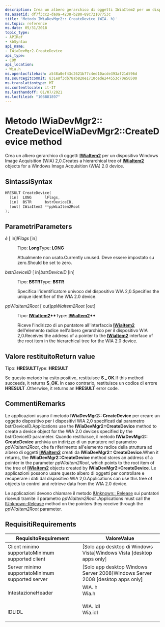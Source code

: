```yaml
---
description: Crea un albero gerarchico di oggetti IWiaItem2 per un dispositivo Windows Image Acquisition (WIA) 2,0.
ms.assetid: df7f3cc2-da0a-4238-b280-89c72107753c
title: 'Metodo IWiaDevMgr2:: CreateDevice (WIA. h)'
ms.topic: reference
ms.date: 05/31/2018
topic_type:
- APIRef
- kbSyntax
api_name:
- IWiaDevMgr2.CreateDevice
api_type:
- COM
api_location:
- Wia.h
ms.openlocfilehash: a548a0ef43c2621b77c4ed10acde393af21d596d
ms.sourcegitcommit: 831e8f3db78ab820e1710cede244553c70e50500
ms.translationtype: MT
ms.contentlocale: it-IT
ms.lasthandoff: 01/07/2021
ms.locfileid: "103881897"
---
```

# <a name="iwiadevmgr2createdevice-method"></a><span data-ttu-id="0715a-103">Metodo IWiaDevMgr2:: CreateDevice</span><span class="sxs-lookup"><span data-stu-id="0715a-103">IWiaDevMgr2::CreateDevice method</span></span>

<span data-ttu-id="0715a-104">Crea un albero gerarchico di oggetti [**IWiaItem2**](-wia-iwiaitem2.md) per un dispositivo Windows Image Acquisition (WIA) 2,0.</span><span class="sxs-lookup"><span data-stu-id="0715a-104">Creates a hierarchical tree of [**IWiaItem2**](-wia-iwiaitem2.md) objects for a Windows Image Acquisition (WIA) 2.0 device.</span></span>

## <a name="syntax"></a><span data-ttu-id="0715a-105">Sintassi</span><span class="sxs-lookup"><span data-stu-id="0715a-105">Syntax</span></span>


```C++
HRESULT CreateDevice(
  [in]  LONG      lFlags,
  [in]  BSTR      bstrDeviceID,
  [out] IWiaItem2 **ppWiaItem2Root
);
```



## <a name="parameters"></a><span data-ttu-id="0715a-106">Parametri</span><span class="sxs-lookup"><span data-stu-id="0715a-106">Parameters</span></span>

<dl> <dt>

<span data-ttu-id="0715a-107">*è* \[ in\]</span><span class="sxs-lookup"><span data-stu-id="0715a-107">*lFlags* \[in\]</span></span>
</dt> <dd>

<span data-ttu-id="0715a-108">Tipo: **Long**</span><span class="sxs-lookup"><span data-stu-id="0715a-108">Type: **LONG**</span></span>

<span data-ttu-id="0715a-109">Attualmente non usato.</span><span class="sxs-lookup"><span data-stu-id="0715a-109">Currently unused.</span></span> <span data-ttu-id="0715a-110">Deve essere impostato su zero.</span><span class="sxs-lookup"><span data-stu-id="0715a-110">Should be set to zero.</span></span>

</dd> <dt>

<span data-ttu-id="0715a-111">*bstrDeviceID* \[ in\]</span><span class="sxs-lookup"><span data-stu-id="0715a-111">*bstrDeviceID* \[in\]</span></span>
</dt> <dd>

<span data-ttu-id="0715a-112">Tipo: **BSTR**</span><span class="sxs-lookup"><span data-stu-id="0715a-112">Type: **BSTR**</span></span>

<span data-ttu-id="0715a-113">Specifica l'identificatore univoco del dispositivo WIA 2,0.</span><span class="sxs-lookup"><span data-stu-id="0715a-113">Specifies the unique identifier of the WIA 2.0 device.</span></span>

</dd> <dt>

<span data-ttu-id="0715a-114">*ppWiaItem2Root* \[ out\]</span><span class="sxs-lookup"><span data-stu-id="0715a-114">*ppWiaItem2Root* \[out\]</span></span>
</dt> <dd>

<span data-ttu-id="0715a-115">Tipo: **[ **IWiaItem2**](-wia-iwiaitem2.md)\*\***</span><span class="sxs-lookup"><span data-stu-id="0715a-115">Type: **[**IWiaItem2**](-wia-iwiaitem2.md)\*\***</span></span>

<span data-ttu-id="0715a-116">Riceve l'indirizzo di un puntatore all'interfaccia [**IWiaItem2**](-wia-iwiaitem2.md) dell'elemento radice nell'albero gerarchico per il dispositivo WIA 2,0.</span><span class="sxs-lookup"><span data-stu-id="0715a-116">Receives the address of a pointer to the [**IWiaItem2**](-wia-iwiaitem2.md) interface of the root item in the hierarchical tree for the WIA 2.0 device.</span></span>

</dd> </dl>

## <a name="return-value"></a><span data-ttu-id="0715a-117">Valore restituito</span><span class="sxs-lookup"><span data-stu-id="0715a-117">Return value</span></span>

<span data-ttu-id="0715a-118">Tipo: **HRESULT**</span><span class="sxs-lookup"><span data-stu-id="0715a-118">Type: **HRESULT**</span></span>

<span data-ttu-id="0715a-119">Se questo metodo ha esito positivo, restituisce **S \_ OK**.</span><span class="sxs-lookup"><span data-stu-id="0715a-119">If this method succeeds, it returns **S\_OK**.</span></span> <span data-ttu-id="0715a-120">In caso contrario, restituisce un codice di errore **HRESULT** .</span><span class="sxs-lookup"><span data-stu-id="0715a-120">Otherwise, it returns an **HRESULT** error code.</span></span>

## <a name="remarks"></a><span data-ttu-id="0715a-121">Commenti</span><span class="sxs-lookup"><span data-stu-id="0715a-121">Remarks</span></span>

<span data-ttu-id="0715a-122">Le applicazioni usano il metodo **IWiaDevMgr2:: CreateDevice** per creare un oggetto dispositivo per i dispositivi WIA 2,0 specificati dal parametro bstrDeviceID.</span><span class="sxs-lookup"><span data-stu-id="0715a-122">Applications use the **IWiaDevMgr2::CreateDevice** method to create a device object for the WIA 2.0 devices specified by the bstrDeviceID parameter.</span></span> <span data-ttu-id="0715a-123">Quando restituisce, il metodo **IWiaDevMgr2:: CreateDevice** archivia un indirizzo di un puntatore nel parametro *ppWiaItem2Root*, che fa riferimento all'elemento radice della struttura ad albero di oggetti [**IWiaItem2**](-wia-iwiaitem2.md) creati da **IWiaDevMgr2:: CreateDevice**.</span><span class="sxs-lookup"><span data-stu-id="0715a-123">When it returns, the **IWiaDevMgr2::CreateDevice** method stores an address of a pointer in the parameter *ppWiaItem2Root*, which points to the root item of the tree of [**IWiaItem2**](-wia-iwiaitem2.md) objects created by **IWiaDevMgr2::CreateDevice**.</span></span> <span data-ttu-id="0715a-124">Le applicazioni possono usare questo albero di oggetti per controllare e recuperare i dati dal dispositivo WIA 2,0.</span><span class="sxs-lookup"><span data-stu-id="0715a-124">Applications can use this tree of objects to control and retrieve data from the WIA 2.0 device.</span></span>

<span data-ttu-id="0715a-125">Le applicazioni devono chiamare il metodo [IUnknown:: Release](/windows/win32/api/unknwn/nf-unknwn-iunknown-release) sui puntatori ricevuti tramite il parametro *ppWiaItem2Root* .</span><span class="sxs-lookup"><span data-stu-id="0715a-125">Applications must call the [IUnknown::Release](/windows/win32/api/unknwn/nf-unknwn-iunknown-release) method on the pointers they receive through the *ppWiaItem2Root* parameter.</span></span>

## <a name="requirements"></a><span data-ttu-id="0715a-126">Requisiti</span><span class="sxs-lookup"><span data-stu-id="0715a-126">Requirements</span></span>



| <span data-ttu-id="0715a-127">Requisito</span><span class="sxs-lookup"><span data-stu-id="0715a-127">Requirement</span></span> | <span data-ttu-id="0715a-128">Valore</span><span class="sxs-lookup"><span data-stu-id="0715a-128">Value</span></span> |
|-------------------------------------|------------------------------------------------------------------------------------|
| <span data-ttu-id="0715a-129">Client minimo supportato</span><span class="sxs-lookup"><span data-stu-id="0715a-129">Minimum supported client</span></span><br/> | <span data-ttu-id="0715a-130">\[Solo app desktop di Windows Vista\]</span><span class="sxs-lookup"><span data-stu-id="0715a-130">Windows Vista \[desktop apps only\]</span></span><br/>                                     |
| <span data-ttu-id="0715a-131">Server minimo supportato</span><span class="sxs-lookup"><span data-stu-id="0715a-131">Minimum supported server</span></span><br/> | <span data-ttu-id="0715a-132">\[Solo app desktop Windows Server 2008\]</span><span class="sxs-lookup"><span data-stu-id="0715a-132">Windows Server 2008 \[desktop apps only\]</span></span><br/>                               |
| <span data-ttu-id="0715a-133">Intestazione</span><span class="sxs-lookup"><span data-stu-id="0715a-133">Header</span></span><br/>                   | <dl> <span data-ttu-id="0715a-134"><dt>WIA. h</dt></span><span class="sxs-lookup"><span data-stu-id="0715a-134"><dt>Wia.h</dt></span></span> </dl>   |
| <span data-ttu-id="0715a-135">IDL</span><span class="sxs-lookup"><span data-stu-id="0715a-135">IDL</span></span><br/>                      | <dl> <span data-ttu-id="0715a-136"><dt>WIA. idl</dt></span><span class="sxs-lookup"><span data-stu-id="0715a-136"><dt>Wia.idl</dt></span></span> </dl> |



 

 
